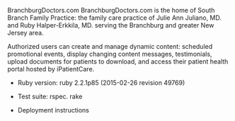 BranchburgDoctors.com
BranchburgDoctors.com is the home of South Branch Family Practice: the family care practice of Julie Ann Juliano, MD. and Ruby Halper-Erkkila, MD. serving the Branchburg and greater New Jersey area.

Authorized users can create and manage dynamic content: scheduled promotional events, display changing content messages, testimonials, upload documents for patients to download, and access their patient health portal hosted by iPatientCare.


* Ruby version: ruby 2.2.1p85 (2015-02-26 revision 49769)

* Test suite: rspec.
rake

* Deployment instructions
